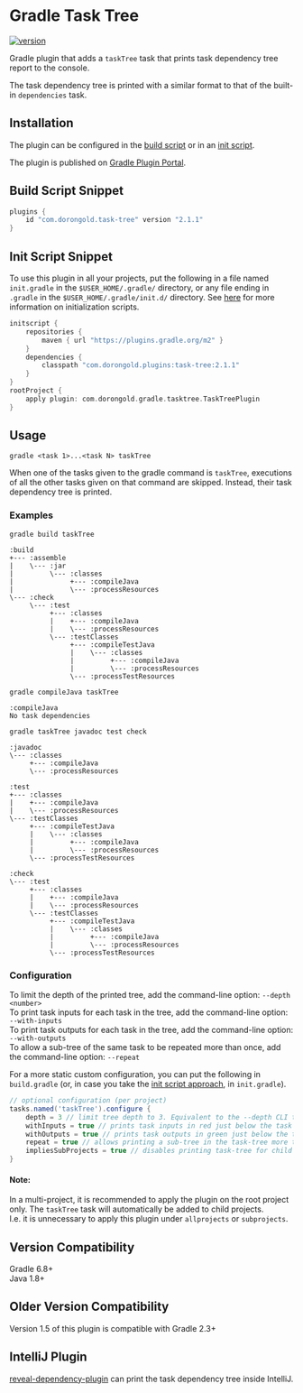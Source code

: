 # Gradle Task Tree

[![version](https://img.shields.io/badge/version-2.1.1-orange.svg)](./CHANGELOG.md)

Gradle plugin that adds a `taskTree` task that prints task dependency tree report to the console.

The task dependency tree is printed with a similar format to that of the built-in `dependencies` task.

## Installation

The plugin can be configured in the [build script](https://gradle.org/docs/current/userguide/plugins.html) or in an [init script](http://gradle.org/docs/current/userguide/init_scripts.html).

The plugin is published on [Gradle Plugin Portal](https://plugins.gradle.org/plugin/com.dorongold.task-tree).

## Build Script Snippet

```groovy
plugins {
    id "com.dorongold.task-tree" version "2.1.1"
}
```

## Init Script Snippet

To use this plugin in all your projects, put the following in a file named `init.gradle` in the `$USER_HOME/.gradle/` directory, or any file ending in `.gradle` in the `$USER_HOME/.gradle/init.d/` directory. See [here](https://docs.gradle.org/current/userguide/init_scripts.html) for more information on initialization scripts.

```groovy
initscript {
    repositories {
        maven { url "https://plugins.gradle.org/m2" }
    }
    dependencies {
	    classpath "com.dorongold.plugins:task-tree:2.1.1"
    }
}
rootProject {
    apply plugin: com.dorongold.gradle.tasktree.TaskTreePlugin
}
```

## Usage

`gradle <task 1>...<task N> taskTree`

When one of the tasks given to the gradle command is `taskTree`, executions of all the other tasks given on that command are skipped. Instead, their task dependency tree is printed.

### Examples

`gradle build taskTree`  
```
:build
+--- :assemble
|    \--- :jar
|         \--- :classes
|              +--- :compileJava
|              \--- :processResources
\--- :check
     \--- :test
          +--- :classes
          |    +--- :compileJava
          |    \--- :processResources
          \--- :testClasses
               +--- :compileTestJava
               |    \--- :classes
               |         +--- :compileJava
               |         \--- :processResources
               \--- :processTestResources

```

`gradle compileJava taskTree`  
```
:compileJava
No task dependencies
```

`gradle taskTree javadoc test check`  
```
:javadoc
\--- :classes
     +--- :compileJava
     \--- :processResources

:test
+--- :classes
|    +--- :compileJava
|    \--- :processResources
\--- :testClasses
     +--- :compileTestJava
     |    \--- :classes
     |         +--- :compileJava
     |         \--- :processResources
     \--- :processTestResources

:check
\--- :test
     +--- :classes
     |    +--- :compileJava
     |    \--- :processResources
     \--- :testClasses
          +--- :compileTestJava
          |    \--- :classes
          |         +--- :compileJava
          |         \--- :processResources
          \--- :processTestResources

```

### Configuration
To limit the depth of the printed tree, add the command-line option: `--depth <number>`  
To print task inputs for each task in the tree, add the command-line option: `--with-inputs`  
To print task outputs for each task in the tree, add the command-line option: `--with-outputs`  
To allow a sub-tree of the same task to be repeated more than once, add the command-line option: `--repeat`

For a more static custom configuration, you can put the following in `build.gradle` (or, in case you take the [init script approach](#init-script-snippet), in `init.gradle`).
```groovy
// optional configuration (per project)
tasks.named('taskTree').configure {
    depth = 3 // limit tree depth to 3. Equivalent to the --depth CLI task option.
    withInputs = true // prints task inputs in red just below the task in the tree. Equivalent to the --with-inputs CLI task option.
    withOutputs = true // prints task outputs in green just below the task in the tree. Equivalent to the --with-outputs CLI task option.
    repeat = true // allows printing a sub-tree in the task-tree more than once. Equivalent to the --repeat CLI task option
    impliesSubProjects = true // disables printing task-tree for child projects in a multi-project
}
```
#### Note:
In a multi-project, it is recommended to apply the plugin on the root project only. The `taskTree` task will automatically be added to child projects.  
I.e. it is unnecessary to apply this plugin under `allprojects` or `subprojects`.

## Version Compatibility
Gradle 6.8+  
Java 1.8+

## Older Version Compatibility
Version 1.5 of this plugin is compatible with Gradle 2.3+

## IntelliJ Plugin
[reveal-dependency-plugin](https://github.com/jvmlet/reveal-dependency-plugin) can print the task dependency tree inside IntelliJ.

